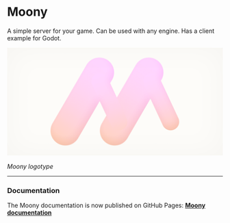 # Moony

A simple server for your game. Can be used with any engine. Has a client example for Godot.

![Moony logotype](assets/moony.png)

*Moony logotype*

---

### Documentation

The Moony documentation is now published on GitHub Pages: __[Moony documentation](https://tomasci.github.io/moony/)__